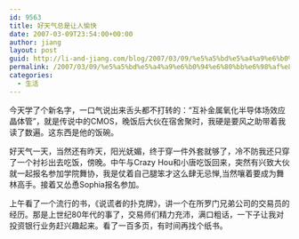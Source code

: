 ```yaml
---
id: 9563
title: 好天气总是让人愉快
date: 2007-03-09T23:54:00+00:00
author: jiang
layout: post
guid: http://li-and-jiang.com/blog/2007/03/09/%e5%a5%bd%e5%a4%a9%e6%b0%94%e6%80%bb%e6%98%af%e8%ae%a9%e4%ba%ba%e6%84%89%e5%bf%ab/
permalink: /2007/03/09/%e5%a5%bd%e5%a4%a9%e6%b0%94%e6%80%bb%e6%98%af%e8%ae%a9%e4%ba%ba%e6%84%89%e5%bf%ab/
categories:
  - 生活
---
```

今天学了个新名字，一口气说出来舌头都不打转的：“互补金属氧化半导体场效应晶体管”，就是传说中的CMOS，晚饭后大伙在宿舍聚时，我硬是要风之助带着我读了数遍。这东西是他的饭碗。

好天气一天，当然还有昨天，阳光妩媚，终于穿一件外套就够了，冷不防我还只穿了一个衬衫出去吃饭，傍晚。中午与Crazy Hou和小唐吃饭回来，突然有兴致大伙就一起报名参加学院舞协，我是仗着自己腿笨才这么肆无忌惮,当然嚷着要成为舞林高手。接着又怂恿Sophia报名参加。

上午看了一个流行的书，《说谎者的扑克牌》，讲一个在所罗门兄弟公司的交易员的经历。那是上世纪80年代的事了，交易师们精力充沛，满口粗话，一下子让我对投资银行业务赶兴趣起来。看了一百多页，有时间再找个纸书。